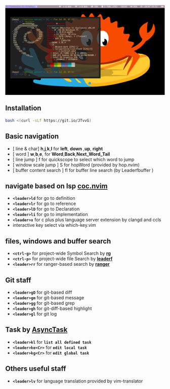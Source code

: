 <img align="center" src="./res/desktop.png" />

## Installation

```bash
bash <(curl -sLf https://git.io/JTvvG)
```

## Basic navigation
- [ line & char] __h__,__j__,__k__,__l__ for __left__, __down__ ,__up__, __right__
- [ word ] __w__,__b__,__e__, for __Word__,__Back__,__Next_Word_Tail__
- [ line jump ] f for quickscope to select which word to jump
- [ window scale jump ] S for hopWord (provided by hop.nvim)
- [ buffer content search ] <leader>fl for buffer line search (by Leaderfbuffer )


## navigate based on lsp [coc.nvim](https://github.com/neoclide/coc.nvim)

- __`<leader>ld`__ for go to definition
- __`<leader>lr`__ for go to reference
- __`<leader>lD`__ for go to Declaration
- __`<leader>li`__ for go to implementation
- __`<leader>x`__ for c plus plus language server extension by clangd and ccls
- interactive key select via which-key.vim

##  files, windows and buffer search
- __`<ctrl-g>`__ for project-wide Symbol Search by __[rg](https://github.com/BurntSushi/ripgrep)__
- __`<ctrl-p>`__ for project-wide file Search by __[leaderf](https://github.com/Yggdroot/LeaderF)__
- __`<leader>rr`__ for ranger-based search by __[ranger](https://github.com/ranger/ranger)__

## Git staff
- __`<leader>gD`__ for git-based diff
- __`<leader>gm`__ for git-based message
- __`<leader>gg`__ for git-based grep
- __`<leader>gh`__ for git-diff-based highlight
- __`<leader>gl`__ for git log


## Task by [AsyncTask](https://github.com/skywind3000/asynctasks.vim)
- __`<leader>kl`__ for **`list all defined task`**
- __`<leader>ke<Cr>`__ for **`edit local task`**
- __`<leader>kg<Cr>`__ for **`edit global task`**

## Others useful staff
- __`<leader>lv`__ for language translation provided by vim-translator
